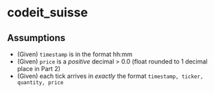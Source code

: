 # codeit_suisse
## Assumptions
- (Given) `timestamp` is in the format hh:mm
- (Given) `price` is a *positive* decimal > 0.0 (float rounded to 1 decimal place in Part 2)
- (Given) each tick arrives in *exactly* the format `timestamp, ticker, quantity, price`
